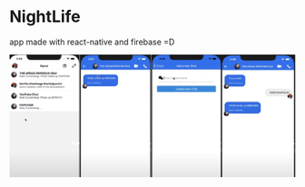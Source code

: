# NightLife
app made with react-native and firebase =D


![image](https://github.com/kokas340/FirebaseChat/blob/master/assets/messenger.png)
